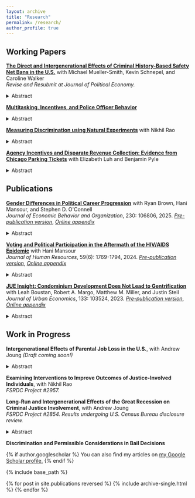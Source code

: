 ```yaml
---
layout: archive
title: "Research"
permalink: /research/
author_profile: true
---
```

## Working Papers

**[The Direct and Intergenerational Effects of Criminal History-Based Safety Net Bans in the U.S.](https://jmreeves.github.io/files/SafetyNetBans.pdf)** with Michael Mueller-Smith, Kevin Schnepel, and Caroline Walker
<br/>*Revise and Resubmit at Journal of Political Economy.*
<details>
  <summary>Abstract</summary>
We study the lifetime banning, as introduced by United States Public Law 104-193, of individuals convicted of felony drug offenses after August 22, 1996 from ever receiving future SNAP benefits. Using a regression discontinuity design that leverages CJARS criminal history records with federal administrative and survey data, we estimate the causal impact of safety net assistance bans, finding significant reductions in SNAP benefit take-up, which creates unintentional spillovers to spouses and children and persist long after ban revocations occurred. While we observe limited changes to other adult outcomes, children's short- and long-run outcomes worsen, especially those impacted at young ages.
</details>


**[Multitasking, Incentives, and Police Officer Behavior](https://jmreeves.github.io/files/Reeves_JMP.pdf)**
<details>
  <summary>Abstract</summary>
I study the consequences of incomplete contracts in the high-stakes, multitasking setting of policing. In my context, highway patrol troopers face salient traffic enforcement targets, but must balance their effort on enforcement production with completing other non-enforcement responsibilities. While the enforcement target induces trooper effort, it simultaneously distorts trooper behavior and generates a range of socially suboptimal outcomes, including lower quality enforcement, disparities unwarranted on the basis of collision risk, and delayed completion of non-enforcement responsibilities. Given significant trooper-specific heterogeneity, I develop an approach to optimally assign troopers to locations that reduces the negative externalities produced by the existing incentive scheme. In contrast, alternative personnel policies which ignore this heterogeneity improve only a subset of outcomes.
 </details>

**[Measuring Discrimination using Natural Experiments](https://jmreeves.github.io/files/DiscriminationNaturalExperiments.pdf)** with Nikhil Rao
<details><summary>Abstract</summary>
Disparities between social groups (e.g., gender, race) exist at crucial decision points in many contexts, from hiring to policing. These disparities are difficult to interpret when unobservable factors vary by group. To overcome this challenge, we use a binary instrumental variable (IV) strategy that measures discrimination after adjusting for group differences in unobserved potential outcomes. Assumptions on selection behavior recover the distribution of potential outcomes for each group, which we directly condition on to bound or point identify discrimination. This approach broadens the set of opportunities to measure such discrimination since existing tools rely on randomly assigned decision-makers. We illustrate our methodology through studying racial discrimination in misdemeanor prosecution, the most common form of contact with the criminal court system in the United States. We use a difference-in-difference IV strategy generated by a budget cut that reduced prosecution rates in King County, Washington, but did not affect adjacent counties. Before the cut, we find no evidence of discrimination in prosecution conditional on unobserved potential recidivism. After the cut, minority defendants became less likely to be prosecuted than white defendants with similar unobserved potential recidivism. We find suggestive evidence that cases involving minority defendants were more likely to be lower quality, potentially due to disparities created in previous stages of the criminal legal system (e.g., arrests), and that prosecutors responded to the budget cut by focusing on high quality, less resource-intensive cases.
 </details>


**[Agency Incentives and Disparate Revenue Collection: Evidence from Chicago Parking Tickets](https://jmreeves.github.io/files/AgencyIncentivesRevenue.pdf)** with Elizabeth Luh and Benjamin Pyle
<details>
  <summary>Abstract</summary>
We leverage a sharp 2012 parking fine increase for failing to purchase vehicle registration to examine disparate ticketing patterns across enforcement agencies in Chicago. Using an event-study framework, we find that Chicago police increased their enforcement of car registration non-compliance in Black relative to non-Black neighborhoods, with no observed disparate response for non-police enforcement agencies. This disparity is unexplained by differences in non-compliance and is instead driven by departmental revenue incentives and lower marginal search costs in Black neighborhoods. Disparate enforcement also exacerbated existing gaps in financial instability, including increased rates of ticket non-payment and bankruptcy filings in Black neighborhoods.
</details>


## Publications
**[Gender Differences in Political Career Progression](https://www.sciencedirect.com/science/article/pii/S0167268124004207)** with Ryan Brown, Hani Mansour, and Stephen D. O'Connell
<br/>*Journal of Economic Behavior and Organization*, 230: 106806, 2025. *[Pre-publication version](https://jmreeves.github.io/files/CareerPathGenderGap.pdf)*, *[Online appendix](https://jmreeves.github.io/files/CareerPathGenderGap_OnlineAppendix.pdf)*
<details>
 <summary>Abstract</summary>
This paper quantifies the gender gap in the returns to electoral success on the career progression of novice U.S. state legislators. Using a regression discontinuity design, we find that narrowly winning a state legislature election doubles the probability that a female politician will later compete for a higher-level legislative seat compared to narrowly elected male politicians. While the gender gap in the effect of local political experience on winning a higher-level election also favors women, it is not precisely estimated. The gender difference in the effect of winning a state legislature seat is larger when serving in positions that closely resemble the responsibilities and workload of higher-level positions. We conclude that the pathway from local to higher-level political offices functions at least as effectively for women as for men. Therefore, supporting the recruitment, funding, and campaigning of women in local elections can be an effective strategy to increase their representation at the highest levels of government.
</details>

**[Voting and Political Participation in the Aftermath of the HIV/AIDS Epidemic](https://jhr.uwpress.org/content/59/6/1769)** with Hani Mansour
<br/>*Journal of Human Resources*, 59(6): 1769-1794, 2024. *[Pre-publication version](https://jmreeves.github.io/files/AIDSMortalityAndVoting.pdf)*, *[Online appendix](https://jmreeves.github.io/files/AIDSMortalityAndVoting_OnlineAppendix.pdf)*
<details>
  <summary>Abstract</summary>
This study examines the effect of the HIV/AIDS epidemic and the public health response to it on political behaviors. Using data on elections to the U.S. House of Representatives and leveraging cross-district variation in HIV/AIDS mortality during the period 1983-1987, we find that, beginning with the early 1990s, exposure to HIV/AIDS mortality increased the vote share, voter turnout, and contributions made to Democratic candidates. The increased support for Democrats is larger in competitive districts. The results are consistent with HIV/AIDS mortality impacting cultural attitudes and leading to broader and persistent changes in voting patterns and political participation.
 </details>

**[JUE Insight: Condominium Development Does Not Lead to Gentrification](https://www.sciencedirect.com/science/article/pii/S0094119022001000)** with Leah Boustan, Robert A. Margo, Matthew M. Miller, and Justin Steil <br/>*Journal of Urban Economics*, 133: 103524, 2023. *[Pre-publication version](https://jmreeves.github.io/files/CondoGentrification.pdf)*, *[Online appendix](https://jmreeves.github.io/files/CondoGentrification_OnlineAppendix.pdf)*
<details>
  <summary>Abstract</summary>
Many politicians and voters believe that condominium development hastens gentrification. Indeed, there is a strong positive correlation between the presence of condos in a neighborhood and resident socio-economic status. We leverage the introduction of municipal regulations to study the causal effect of condo conversions on neighborhood attributes. Cities that restricted condo conversions experience a persistent decline in the condo share of the housing stock, relative to their neighboring suburbs and compared to metropolitan areas without such restrictions, even at city/suburb borders. Yet, areas with a higher condo share due to local regulations do not have residents with higher income or education levels.
</details>


## Work in Progress
**Intergenerational Effects of Parental Job Loss in the U.S.**, with Andrew Joung *(Draft coming soon!)*
<br/> 
<details>
 <summary>Abstract</summary>
Leveraging administrative data from the U.S. Census Bureau, we investigate the intergenerational effects of parental job loss on children's long-run outcomes by exploiting job losses during mass layoffs. Our analysis focuses on the long-term earnings trajectories and criminal justice involvement for both displaced parents and their children. We provide the first quasi-experimental estimates of the intergenerational effects of parental job loss on children’s future interactions with the U.S. criminal justice system. Through our comprehensive data linkages, we explore various mechanisms, including changes in household composition, migration, children's educational attainment, the mediating effects of the social safety net, and the transmission of labor market opportunities through parent connections.
</details>

**Examining Interventions to Improve Outcomes of Justice-Involved Individuals**, with Nikhil Rao 
<br/>*FSRDC Project #2957.*  

**Long-Run and Intergenerational Effects of the Great Recession on Criminal Justice Involvement**, with Andrew Joung
<br/>*FSRDC Project #2854. Results undergoing U.S. Census Bureau disclosure review.* 
<details>
 <summary>Abstract</summary>
Using individual-level panel data from the U.S. Census Bureau, we exploit spatial variation in Great Recession exposure to estimate its effects on interactions with the criminal justice system. Using an event study model, we present the first quasi-experiment estimates of the Great Recession’s long-run effects on adults and its intergenerational effects on children. We explore various mechanisms, including changes in migration, earnings, employment, and educational attainment.
</details>




**Discrimination and Permissible Considerations in Bail Decisions**
  



{% if author.googlescholar %}
  You can also find my articles on <u><a href="{{author.googlescholar}}">my Google Scholar profile</a>.</u>
{% endif %}

{% include base_path %}

{% for post in site.publications reversed %}
  {% include archive-single.html %}
{% endfor %}
